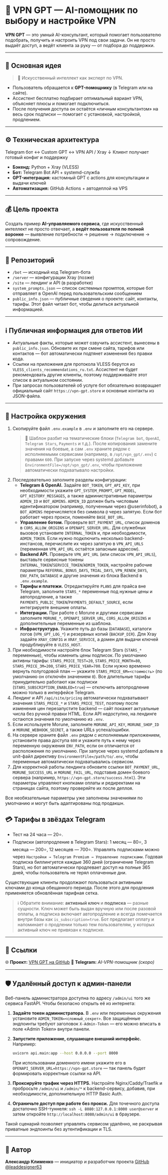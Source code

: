 # 🤖 VPN GPT — AI-помощник по выбору и настройке VPN

**VPN GPT** — это умный AI-консультант, который помогает пользователю подобрать, получить и настроить VPN под свои задачи.
Он не просто выдаёт доступ, а ведёт клиента за руку — от подбора до поддержки.

---

## 🚀 Основная идея

> 🧠 Искусственный интеллект как эксперт по VPN.

- Пользователь обращается к **GPT-помощнику** (в Telegram или на сайте).  
- Ассистент бесплатно подбирает оптимальный вариант VPN, объясняет плюсы и помогает подключиться.  
- После получения доступа он остаётся «личным консультантом» на весь срок подписки — помогает с установкой, настройкой, продлением.

---

## ⚙️ Техническая архитектура
Telegram бот ↔ Custom GPT ↔ VPN API / Xray
↓
Клиент получает
готовый конфиг и поддержку


- **Бэкенд:** Python + Xray (VLESS)  
- **Бот:** Telegram Bot API + systemd-служба  
- **GPT-интеграция:** кастомный GPT с actions для консультации и выдачи ключей
- **Автоматизация:** GitHub Actions + автодеплой на VPS  

---

## 💰 Цель проекта

Создать пример **AI-управляемого сервиса**, где искусственный интеллект не просто отвечает,
а **ведёт пользователя по полной воронке** — выявление потребности → решение → подключение → сопровождение.

---

## 🧩 Репозиторий

- `/bot` — исходный код Telegram-бота
- `/server` — конфигурации Xray (позже)
- `/site` — лендинг и API (в разработке)
- `system_prompts.json` — список системных промптов, которые бот отправляет в OpenAI перед пользовательским сообщением
- `public_info.json` — публичные сведения о проекте: сайт, контакты, тарифы. Этот файл читает бот, чтобы делиться актуальной информацией.

---

## ℹ️ Публичная информация для ответов ИИ

- Актуальные факты, которые может озвучить ассистент, вынесены в `public_info.json`. Обновите их при смене сайта, тарифов или контактов — бот автоматически подтянет изменения без правки кода.
- Ссылки на приложения для протокола VLESS берутся из `VLESS_clients_recommendations_ru.txt`. Ассистент не будет рекомендовать другие клиенты, поэтому поддерживайте этот список в актуальном состоянии.
- При запросах пользователей об услуге бот обязательно возвращает официальный сайт `https://vpn-gpt.store` и основные контакты из JSON-файла.

---

## 🔐 Настройка окружения

1. Скопируйте файл `.env.example` в `.env` и заполните его на сервере.
   > 📁 Шаблон разбит на тематические блоки (`Telegram bot`, `OpenAI`, `Telegram Stars`, `Payments` и т.д.). После копирования
   > замените значения на боевые, а сам `.env` храните рядом с исполняемыми сервисами (например, в `/opt/vpn_gpt/.env`) с правами `600`.
   > При запуске через systemd добавьте `EnvironmentFile=/opt/vpn_gpt/.env`, чтобы приложение автоматически подхватывало настройки.
2. Последовательно заполните разделы конфигурации:
   - **Telegram & OpenAI.** Задайте `BOT_TOKEN`, `GPT_API_KEY`, при необходимости укажите `GPT_SYSTEM_PROMPT`, `GPT_MODEL`, `GPT_HISTORY_MESSAGES`, а также административные параметры `ADMIN_ID` и `BOT_ADMINS`. `ADMIN_ID` должен быть числовым идентификатором (например, полученным через @userinfobot), а `BOT_ADMINS` перечисляется без символа `@` через запятую. Если бот работает через прокси, поменяйте `BASE_BOT_URL`.
   - **Управление ботом.** Проверьте `BOT_PAYMENT_URL`, список доменов в `CORS_ALLOW_ORIGINS` и `OPENAPI_SERVER_URL`. Для служебных вызовов установите `INTERNAL_TOKEN` и, при необходимости, `ADMIN_TOKEN`. Если нужно подключить несколько backend-инстансов, перечислите их через запятую в `VPN_API_URLS` (переменная `VPN_API_URL` остаётся запасным адресом).
   - **Backend API.** Проверьте `VPN_API_URL` (или список `VPN_API_URLS`), выставьте сервисные токены `INTERNAL_TOKEN`/`SERVICE_TOKEN`/`ADMIN_TOKEN`, настройте рабочие параметры `REFERRAL_BONUS_DAYS`, `TRIAL_DAYS`, `VPN_RENEW_DAYS`, `ENV_PATH`, `DATABASE` и другие значения из блока Backend в `.env.example`.
   - **Тарифы и платежи.** Отредактируйте `PLANS` для прайса вне Telegram, заполните `STARS_*` переменные под нужные цены и автопродление, а также `PAYMENTS_PUBLIC_TOKEN`/`PAYMENTS_DEFAULT_SOURCE`, если интегрируете внешние оплаты.
   - **Интеграции.** При работе с Morune и другими сервисами заполните `MORUNE_*`, `OPENAPI_SERVER_URL`, `CORS_ALLOW_ORIGINS` и дополнительные переменные из шаблона.
   - **Инфраструктура.** Укажите путь до базы (`DATABASE`), каталоги логов (`VPN_GPT_LOG_*`) и резервных копий (`BACKUP_DIR`). Для Xray задайте `XRAY_CONFIG` и `XRAY_SERVICE`, а домен для выдачи ключей продублируйте в `VLESS_HOST`.
3. При необходимости настройте блок Telegram Stars (`STARS_*` переменные), чтобы изменить цены подписок. По умолчанию активны тарифы: `STARS_PRICE_TEST=20`, `STARS_PRICE_MONTH=80`, `STARS_PRICE_3M=200`, `STARS_PRICE_YEAR=700`. Если нужно временно вернуть полугодовой план — укажите `STARS_PRICE_6M=<стоимость>` (по умолчанию он отключён значением `0`). Все длительные тарифы принудительно работают как подписки (`STARS_SUBSCRIPTION_ENABLED=true`) — отключить автопродление можно только в интерфейсе Telegram.
4. Лендинг и API `/api/site/pricing` автоматически подхватывают значения `STARS_PRICE_*` и `STARS_PRICE_TEST`, поэтому после изменения цен перезапустите backend — сайт покажет актуальные числа без ручной правки HTML. Если API недоступно, на лендинге остаются значения по умолчанию из `.env`.
5. Если используете Morune, заполните `MORUNE_API_KEY`, `MORUNE_SHOP_ID` и `MORUNE_WEBHOOK_SECRET`, а также URLs успеха/ошибки.
6. На сервере храните файл `.env` рядом с исполняемым приложением, установите права доступа `600` и укажите путь к нему через переменную окружения `ENV_PATH`, если он отличается от расположения по умолчанию. При запуске через systemd добавьте в unit-файл директиву `EnvironmentFile=/path/to/.env`, чтобы переменные автоматически подхватывались сервисом.
7. Для корректной работы лендинга обновите ссылки `BOT_PAYMENT_URL`, `MORUNE_SUCCESS_URL` и `MORUNE_FAIL_URL`, подставив домен боевого сервера (например, `https://vpn-gpt.store/success.html`). Эти параметры управляют кнопками оплаты и редиректами на страницах сайта, поэтому проверяйте их после деплоя.

Все необязательные параметры уже заполнены значениями по умолчанию и могут быть адаптированы под продакшн.

## 💳 Тарифы в звёздах Telegram

- Тест на 24 часа — 20⭐.
- Подписки (автопродление в Telegram Stars): 1 месяц — 80⭐, 3 месяца — 200⭐, 12 месяцев — 700⭐. Управлять подписками можно через `Настройки → Telegram Premium → Управление подписками`. Годовая подписка биллингуется каждые 360 дней (ограничение Telegram Stars), но бот автоматически продлевает доступ на полные 365 дней, чтобы пользователь не терял оплаченные дни.

Существующие клиенты продолжают пользоваться активными ключами до конца обещанного периода. После этого для продления применяется обновлённая тарифная сетка.

> ℹ️ Обратите внимание: **активный ключ** и **подписка** — разные сущности. Ключ может быть выдан вручную или после разовой оплаты, а подписка включает автопродление и всегда помечается внутри базы как `is_subscription=true`. Бот предлагает оплату и напоминает о продлении только тем пользователям, у которых активный ключ не привязан к подписке.

---

## 🔗 Ссылки

🌐 **Проект:** [VPN GPT на GitHub](https://github.com/leaddesigner63/VPN_GPT)
🤖 **Telegram:** *AI-VPN-помощник (скоро)*

---

## 🛡️ Удалённый доступ к админ-панели

Веб-панель администратора доступна по адресу `/admin/ui` того же сервиса FastAPI. Чтобы безопасно открыть её из интернета:

1. **Задайте токен администратора.** В `.env` или переменных окружения установите `ADMIN_TOKEN=<сложный_секрет>`. Все защищённые эндпоинты требуют заголовок `X-Admin-Token` — его можно вписать в поле «Admin Token» внутри панели.
2. **Запустите приложение, слушающее внешний интерфейс.** Например:

   ```bash
   uvicorn api.main:app --host 0.0.0.0 --port 8000
   ```

   При использовании доменного имени укажите его в `OPENAPI_SERVER_URL=https://vpn-gpt.store` — так панель будет формировать корректные ссылки на API.
3. **Проксируйте трафик через HTTPS.** Настройте Nginx/Caddy/Traefik и пробросьте `/admin/ui` и `/admin/*` к backend-сервису, добавив, при необходимости, дополнительную HTTP Basic Auth.
4. **Ограничьте доступ при работе без прокси.** Для точечного доступа достаточно SSH-туннеля: `ssh -L 8080:127.0.0.1:8000 user@server` и затем откройте `http://localhost:8080/admin/ui` в браузере.

Такой сценарий позволяет управлять сервисом удалённо, не раскрывая приватные эндпоинты без аутентификации и TLS.

---

## 🧠 Автор
**Александр Клименко** — инициатор и разработчик проекта
[GitHub @leaddesigner63](https://github.com/leaddesigner63)


